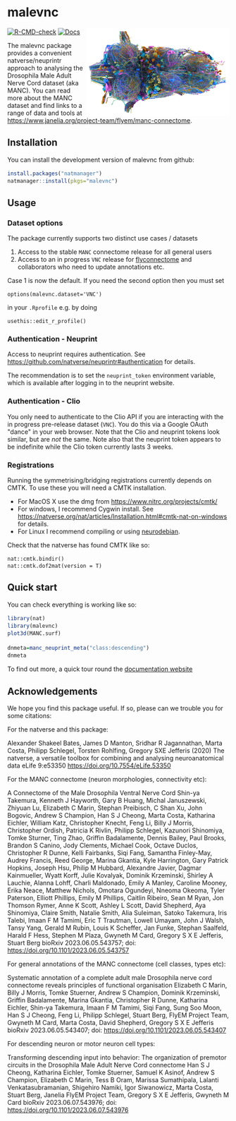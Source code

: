 # malevnc

<img src="man/figures/manc-render-phubbard-200h.png" align="right" height="200" />

<!-- badges: start -->
[![R-CMD-check](https://github.com/natverse/malevnc/workflows/R-CMD-check/badge.svg)](https://github.com/natverse/malevnc/actions)
[![Docs](https://img.shields.io/badge/docs-100%25-brightgreen.svg)](https://natverse.github.io/malevnc/reference/)
<!-- badges: end -->

The malevnc package provides a convenient natverse/neuprintr approach to 
analysing the Drosophila Male Adult Nerve Cord dataset (aka MANC). You can read
more about the MANC dataset and find links to a range of data and tools at https://www.janelia.org/project-team/flyem/manc-connectome.

## Installation

You can install the development version of malevnc from github:

``` r
install.packages("natmanager")
natmanager::install(pkgs="malevnc")
```
## Usage

### Dataset options
The package currently supports two distinct use cases / datasets

1. Access to the stable `MANC` connectome release for all general users
2. Access to an in progress `VNC` release for [flyconnectome](https://flyconnecto.me) and collaborators who need to update annotations etc.

Case 1 is now the default. If you need the second option then you must set

```
options(malevnc.dataset='VNC')
```

in your `.Rprofile` e.g. by doing

```
usethis::edit_r_profile()
```

### Authentication - Neuprint

Access to neuprint requires authentication. 
See https://github.com/natverse/neuprintr#authentication for details.

The recommendation is to set
the `neuprint_token` environment variable, which is available after logging in
to the neuprint website. 

### Authentication - Clio

You only need to authenticate to the Clio API if you are interacting with the
in progress pre-release dataset (`VNC`).
You do this via a Google OAuth "dance" in your web browser. 
Note that the Clio and neuprint tokens look similar, but are *not* the same.
Note also that the neuprint token appears to be indefinite while the Clio token
currently lasts 3 weeks.

### Registrations

Running the symmetrising/bridging registrations currently depends on CMTK.
To use these you will need a CMTK installation.

* For MacOS X use the dmg from https://www.nitrc.org/projects/cmtk/
* For windows, I recommend Cygwin install. See https://natverse.org/nat/articles/Installation.html#cmtk-nat-on-windows for details.
* For Linux I recommend compiling or using [neurodebian](http://neuro.debian.net/pkgs/cmtk.html).

Check that the natverse has found CMTK like so:

```
nat::cmtk.bindir()
nat::cmtk.dof2mat(version = T)
```

## Quick start

You can check everything is working like so:

``` r
library(nat)
library(malevnc)
plot3d(MANC.surf)

dnmeta=manc_neuprint_meta("class:descending")
dnmeta
```

To find out more, a quick tour round the [documentation website](https://natverse.org/malevnc/)

## Acknowledgements

We hope you find this package useful. If so, please can we trouble you for some
citations:

For the natverse and this package:

Alexander Shakeel Bates, James D Manton, Sridhar R Jagannathan, Marta Costa, Philipp Schlegel, Torsten Rohlfing, Gregory SXE Jefferis (2020) The natverse, a versatile toolbox for combining and analysing neuroanatomical data eLife 9:e53350 https://doi.org/10.7554/eLife.53350

For the MANC connectome (neuron morphologies, connectivity etc):

A Connectome of the Male Drosophila Ventral Nerve Cord
Shin-ya Takemura, Kenneth J Hayworth, Gary B Huang, Michal Januszewski, Zhiyuan Lu, Elizabeth C Marin, Stephan Preibisch, C Shan Xu, John Bogovic, Andrew S Champion, Han S J Cheong, Marta Costa, Katharina Eichler, William Katz, Christopher Knecht, Feng Li, Billy J Morris, Christopher Ordish, Patricia K Rivlin, Philipp Schlegel, Kazunori Shinomiya, Tomke Sturner, Ting Zhao, Griffin Badalamente, Dennis Bailey, Paul Brooks, Brandon S Canino, Jody Clements, Michael Cook, Octave Duclos, Christopher R Dunne, Kelli Fairbanks, Siqi Fang, Samantha Finley-May, Audrey Francis, Reed George, Marina Gkantia, Kyle Harrington, Gary Patrick Hopkins, Joseph Hsu, Philip M Hubbard, Alexandre Javier, Dagmar Kainmueller, Wyatt Korff, Julie Kovalyak, Dominik Krzeminski, Shirley A Lauchie, Alanna Lohff, Charli Maldonado, Emily A Manley, Caroline Mooney, Erika Neace, Matthew Nichols, Omotara Ogundeyi, Nneoma Okeoma, Tyler Paterson, Elliott Phillips, Emily M Phillips, Caitlin Ribeiro, Sean M Ryan, Jon Thomson Rymer, Anne K Scott, Ashley L Scott, David Shepherd, Aya Shinomiya, Claire Smith, Natalie Smith, Alia Suleiman, Satoko Takemura, Iris Talebi, Imaan F M Tamimi, Eric T Trautman, Lowell Umayam, John J Walsh, Tansy Yang, Gerald M Rubin, Louis K Scheffer, Jan Funke, Stephan Saalfeld, Harald F Hess, Stephen M Plaza, Gwyneth M Card, Gregory S X E Jefferis, Stuart Berg
bioRxiv 2023.06.05.543757; doi: https://doi.org/10.1101/2023.06.05.543757

For general annotations of the MANC connectome (cell classes, types etc):

Systematic annotation of a complete adult male Drosophila nerve cord connectome reveals principles of functional organisation
Elizabeth C Marin, Billy J Morris, Tomke Stuerner, Andrew S Champion, Dominik Krzeminski, Griffin Badalamente, Marina Gkantia, Christopher R Dunne, Katharina Eichler, Shin-ya Takemura, Imaan F M Tamimi, Siqi Fang, Sung Soo Moon, Han S J Cheong, Feng Li, Philipp Schlegel, Stuart Berg, FlyEM Project Team, Gwyneth M Card, Marta Costa, David Shepherd, Gregory S X E Jefferis
bioRxiv 2023.06.05.543407; doi: https://doi.org/10.1101/2023.06.05.543407

For descending neuron or motor neuron cell types:

Transforming descending input into behavior: The organization of premotor circuits in the Drosophila Male Adult Nerve Cord connectome
Han S J Cheong, Katharina Eichler, Tomke Stuerner, Samuel K Asinof, Andrew S Champion, Elizabeth C Marin, Tess B Oram, Marissa Sumathipala, Lalanti Venkatasubramanian, Shigehiro Namiki, Igor Siwanowicz, Marta Costa, Stuart Berg, Janelia FlyEM Project Team, Gregory S X E Jefferis, Gwyneth M Card
bioRxiv 2023.06.07.543976; doi: https://doi.org/10.1101/2023.06.07.543976
